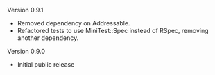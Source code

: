 Version 0.9.1

  * Removed dependency on Addressable.
  * Refactored tests to use MiniTest::Spec instead of RSpec, removing another dependency.

Version 0.9.0

 * Initial public release
